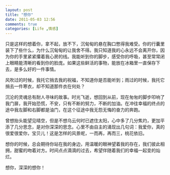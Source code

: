 ```yaml
---
layout: post
title: "想你"
date: 2011-05-03 12:56
comments: true
categories: [Life ,情感]
---
```

只是这样的想着你，拿不起，放不下，沉甸甸的悬在胸口憋得我难受。你的行囊里装下了些什么，为什么沉甸甸的让我舍不得。我只知道我的心永远不会离开你，因为你的手里紧紧攥着我心房的线。我能听到你的脚步，感受你的呼吸，甚至常常闭上眼睛能清晰的看到你的脸庞。如果这些鲜活的事物，能放在冰箱里一直保存下去，是多么好的一件事情。<!--more-->

风吹过的时候，我托它捎去我的祝福，不知道你是否能听到；雨过的时候，我托它捎去一件寒衣，却不知道那件衣在何处？

沉沦的灵魂总有耐人寻味的故事。时光飞逝，想回到从前，现在匆匆的脚步叩响了我门扉，我开始恐慌，不安，只有不断的努力，不断的加油。在冲往幸福的终点的途中我左脚和右脚都是油门，在这个征途中我无怨无悔的奋力的奔跑。

曾想抬头能望见晴空，但是不想乌云何时已遮住太阳，心中多了几分焦灼，更加平添了几分思念，是对你深深的思念。心里不由自主的涌现出几句词：我爱你，真的很爱很爱你，宝贝儿！这是怎样的风景呢，一而再，再而三，桃花依旧。

想你的时候，总会期待你站在我的身边，用温暖的眼神望着我的存在，我们彼此相拥，甜蜜的吻着对方。时间点点滴滴的过去，希望伴随着我们的幸福一起变的灿烂。

想你，深深的想你！

&nbsp;